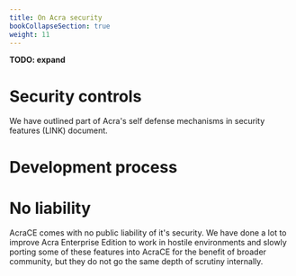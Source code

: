 ```yaml
---
title: On Acra security
bookCollapseSection: true
weight: 11
---
```


**TODO: expand**

# Security controls

We have outlined part of Acra's self defense mechanisms in security features (LINK) document. 

# Development process


# No liability

AcraCE comes with no public liability of it's security. We have done a lot to improve Acra Enterprise Edition to work in hostile environments and slowly porting some of these features into AcraCE for the benefit of broader community, but they do not go the same depth of scrutiny internally. 

